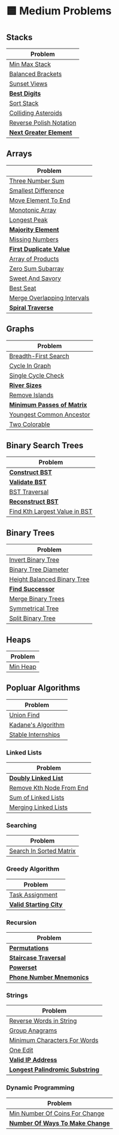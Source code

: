 # 🟦 Medium Problems

## Stacks

| Problem                                               |
| ----------------------------------------------------- |
| [Min Max Stack](./minMaxStack.py)                     |
| [Balanced Brackets](./balancedBrackets.py)            |
| [Sunset Views](./sunsetViews.py)                      |
| **[Best Digits](./bestDigits.py)**                    |
| [Sort Stack](./sortStack.py)                          |
| [Colliding Asteroids](./collidingAsteroids.py)        |
| [Reverse Polish Notation](./reversePolishNotation.py) |
| **[Next Greater Element](./nextGreaterElement.py)**   |

## Arrays

| Problem                                                       |
| ------------------------------------------------------------- |
| [Three Number Sum](./threeNumberSum.py)                       |
| [Smallest Difference](./smallestDifference.py)                |
| [Move Element To End](./moveElementToEnd.py)                  |
| [Monotonic Array](./isMonotonic.py)                           |
| [Longest Peak](./longestPeak.py)                              |
| **[Majority Element](./majorityElement.py)**                  |
| [Missing Numbers](./missingNumbers.py)                        |
| **[First Duplicate Value](./firstDuplicateValue.py)**         |
| [Array of Products](./arrayOfProducts.py)                     |
| [Zero Sum Subarray](./zeroSumSubarray.py)                     |
| [Sweet And Savory](./sweetAndSavory.py)                       |
| [Best Seat](./bestSeat.py)                                    |
| [Merge Overlapping Intervals](./mergeOverlappingIntervals.py) |
| **[Spiral Traverse](./spiralTraverse.py)**                    |

## Graphs

| Problem                                                    |
| ---------------------------------------------------------- |
| [Breadth-First Search](./breadthFirstSearch.py)            |
| [Cycle In Graph](./cycleInGraph.py)                        |
| [Single Cycle Check](./singleCycleCheck.py)                |
| **[River Sizes](./riverSizes.py)**                         |
| [Remove Islands](./removeIslands.py)                       |
| **[Minimum Passes of Matrix](./minimumPassesOfMatrix.py)** |
| [Youngest Common Ancestor](./getYoungestCommonAncestor.py) |
| [Two Colorable](./twoColorable.py)                         |

## Binary Search Trees

| Problem                                                        |
| -------------------------------------------------------------- |
| **[Construct BST](./constructBST.py)**                         |
| **[Validate BST](./validateBst.py)**                           |
| [BST Traversal](./bstTraversal.py)                             |
| **[Reconstruct BST](./reconstructBst.py)**                     |
| [Find Kth Largest Value in BST](./findKthLargestValueInBst.py) |

## Binary Trees

| Problem                                                      |
| ------------------------------------------------------------ |
| [Invert Binary Tree](./invertBinaryTree.py)                  |
| [Binary Tree Diameter](./binaryTreeDiameter.py)              |
| [Height Balanced Binary Tree](./heightBalancedBinaryTree.py) |
| **[Find Successor](./findSuccessor.py)**                     |
| [Merge Binary Trees](./mergeBinaryTrees.py)                  |
| [Symmetrical Tree](./symmetricalTree.py)                     |
| [Split Binary Tree](./splitBinaryTree.py)                    |

## Heaps

| Problem                  |
| ------------------------ |
| [Min Heap](./minHeap.py) |

## Popluar Algorithms

| Problem                                      |
| -------------------------------------------- |
| [Union Find](./unionFind.py)                 |
| [Kadane's Algorithm](./kadanesAlgorithm.py)  |
| [Stable Internships](./stableInternships.py) |

### Linked Lists

| Problem                                               |
| ----------------------------------------------------- |
| **[Doubly Linked List](./doublyLinkedList.py)**       |
| [Remove Kth Node From End](./removeKthNodeFromEnd.py) |
| [Sum of Linked Lists](./sumOfLinkedLists.py)          |
| [Merging Linked Lists](./mergingLinkedLists.py)       |

### Searching

| Problem                                            |
| -------------------------------------------------- |
| [Search In Sorted Matrix](searchInSortedMatrix.py) |

### Greedy Algorithm

| Problem                                           |
| ------------------------------------------------- |
| [Task Assignment](./taskAssignment.py)            |
| **[Valid Starting City](./validStartingCity.py)** |

### Recursion

| Problem                                                 |
| ------------------------------------------------------- |
| **[Permutations](./permutations.py)**                   |
| **[Staircase Traversal](./staircaseTraversal.py)**      |
| **[Powerset](./powerset.py)**                           |
| **[Phone Number Mnemonics](./phoneNumberMnemonics.py)** |

### Strings

| Problem                                                               |
| --------------------------------------------------------------------- |
| [Reverse Words in String](./reverseWordsInString.py)                  |
| [Group Anagrams](./groupAnagrams.py)                                  |
| [Minimum Characters For Words](./minimumCharactersForWords.py)        |
| [One Edit](./oneEdit.py)                                              |
| **[Valid IP Address](./validIPAddresses.py)**                         |
| **[Longest Palindromic Substring](./longestPalindromicSubstring.py)** |

### Dynamic Programming

| Problem                                                            |
| ------------------------------------------------------------------ |
| [Min Number Of Coins For Change](./minNumberOfCoinsForChange.py)   |
| **[Number Of Ways To Make Change](./numberOfWaysToMakeChange.py)** |
